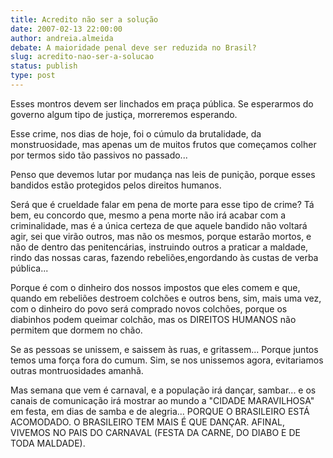 ```yaml
---
title: Acredito não ser a solução
date: 2007-02-13 22:00:00
author: andreia.almeida
debate: A maioridade penal deve ser reduzida no Brasil?
slug: acredito-nao-ser-a-solucao
status: publish 
type: post
---
```


Esses montros devem ser linchados em praça pública. Se esperarmos do governo algum tipo de justiça, morreremos esperando.   

Esse crime, nos dias de hoje, foi o cúmulo da brutalidade, da monstruosidade, mas apenas um de muitos frutos que começamos colher por termos sido tão passivos no passado...  

Penso que devemos lutar por mudança nas leis de punição, porque esses bandidos estão protegidos pelos direitos humanos.  

Será que é crueldade falar em pena de morte para esse tipo de crime? Tá bem, eu concordo que, mesmo a pena morte não irá acabar com a criminalidade, mas é a única certeza de que aquele bandido não voltará agir, sei que virão outros, mas não os mesmos, porque estarão mortos, e não de dentro das penitencárias, instruindo outros a praticar a maldade, rindo das nossas caras, fazendo rebeliões,engordando às custas de verba pública...  

Porque é com o dinheiro dos nossos impostos que eles comem e que, quando em rebeliões destroem colchões e outros bens, sim, mais uma vez, com o dinheiro do povo será comprado novos colchões, porque os diabinhos podem queimar colchão, mas os DIREITOS HUMANOS não permitem que dormem no chão.  

Se as pessoas se unissem, e saissem às ruas, e gritassem... Porque juntos temos uma força fora do cumum. Sim, se nos unissemos agora, evitariamos outras montruosidades amanhã.  

Mas semana que vem é carnaval, e a população irá dançar, sambar... e os canais de comunicação irá mostrar ao mundo a "CIDADE MARAVILHOSA" em festa, em dias de samba e de alegria... PORQUE O BRASILEIRO ESTÁ ACOMODADO. O BRASILEIRO TEM MAIS É QUE DANÇAR. AFINAL, VIVEMOS NO PAIS DO CARNAVAL (FESTA DA CARNE, DO DIABO E DE TODA MALDADE).
